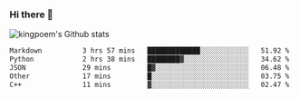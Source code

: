 ### Hi there 👋

![kingpoem's Github stats](https://github-readme-stats.vercel.app/api?username=kingpoem&show_icons=true)

  <!--START_SECTION:waka-->

```txt
Markdown          3 hrs 57 mins   █████████████░░░░░░░░░░░░   51.92 %
Python            2 hrs 38 mins   ████████▓░░░░░░░░░░░░░░░░   34.62 %
JSON              29 mins         █▓░░░░░░░░░░░░░░░░░░░░░░░   06.48 %
Other             17 mins         █░░░░░░░░░░░░░░░░░░░░░░░░   03.75 %
C++               11 mins         ▓░░░░░░░░░░░░░░░░░░░░░░░░   02.47 %
```

<!--END_SECTION:waka-->
<!--
**kingpoem/kingpoem** is a ✨ _special_ ✨ repository because its `README.md` (this file) appears on your GitHub profile.

Here are some ideas to get you started:

- 🔭 I’m currently working on ...
- 🌱 I’m currently learning ...
- 👯 I’m looking to collaborate on ...
- 🤔 I’m looking for help with ...
- 💬 Ask me about ...
- 📫 How to reach me: ...
- 😄 Pronouns: ...
- ⚡ Fun fact: ...
-->
